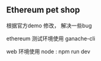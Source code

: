 ## Ethereum pet shop

根据官方demo 修改， 解决一些bug

ethereum 测试环境使用 ganache-cli

web 环境使用 node : npm run dev
